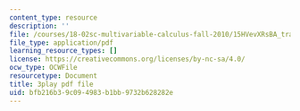 ```yaml
---
content_type: resource
description: ''
file: /courses/18-02sc-multivariable-calculus-fall-2010/15HVevXRsBA_transcript.pdf
file_type: application/pdf
learning_resource_types: []
license: https://creativecommons.org/licenses/by-nc-sa/4.0/
ocw_type: OCWFile
resourcetype: Document
title: 3play pdf file
uid: bfb216b3-9c09-4983-b1bb-9732b628282e
---
```

